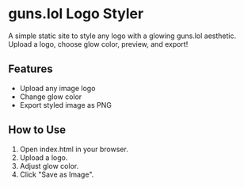 # guns.lol Logo Styler

A simple static site to style any logo with a glowing guns.lol aesthetic. Upload a logo, choose glow color, preview, and export!

## Features
- Upload any image logo
- Change glow color
- Export styled image as PNG

## How to Use
1. Open index.html in your browser.
2. Upload a logo.
3. Adjust glow color.
4. Click "Save as Image".
